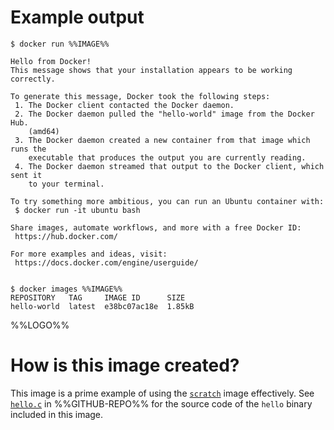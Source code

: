 # Example output

```console
$ docker run %%IMAGE%%

Hello from Docker!
This message shows that your installation appears to be working correctly.

To generate this message, Docker took the following steps:
 1. The Docker client contacted the Docker daemon.
 2. The Docker daemon pulled the "hello-world" image from the Docker Hub.
    (amd64)
 3. The Docker daemon created a new container from that image which runs the
    executable that produces the output you are currently reading.
 4. The Docker daemon streamed that output to the Docker client, which sent it
    to your terminal.

To try something more ambitious, you can run an Ubuntu container with:
 $ docker run -it ubuntu bash

Share images, automate workflows, and more with a free Docker ID:
 https://hub.docker.com/

For more examples and ideas, visit:
 https://docs.docker.com/engine/userguide/


$ docker images %%IMAGE%%
REPOSITORY   TAG     IMAGE ID      SIZE
hello-world  latest  e38bc07ac18e  1.85kB
```

%%LOGO%%

# How is this image created?

This image is a prime example of using the [`scratch`](https://hub.docker.com/_/scratch/) image effectively. See [`hello.c`](%%GITHUB-REPO%%/blob/master/hello.c) in %%GITHUB-REPO%% for the source code of the `hello` binary included in this image.
